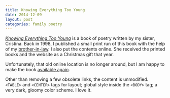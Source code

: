 ```yaml
---
title: Knowing Everything Too Young
date: 2014-12-09
layout: post
categories: family poetry
---
```


[*Knowing Everything Too Young*](http://aronatkins.github.io/too-young/) is a
book of poetry written by my sister, Cristina. Back in 1998, I published a
small print run of this book with the help of my
[brother-in-law](http://robertsprinting.com). I also put the contents online.
She received the printed books and the website as a Christmas gift that year.

Unfortunately, that old online location is no longer around, but I am happy to
make the book [available again](http://aronatkins.github.io/too-young/).

Other than removing a few obsolete links, the content is unmodified. `<TABLE>`
and `<CENTER>` tags for layout; global style inside the `<BODY>` tag; a very
dark, gloomy color scheme. I love it.
